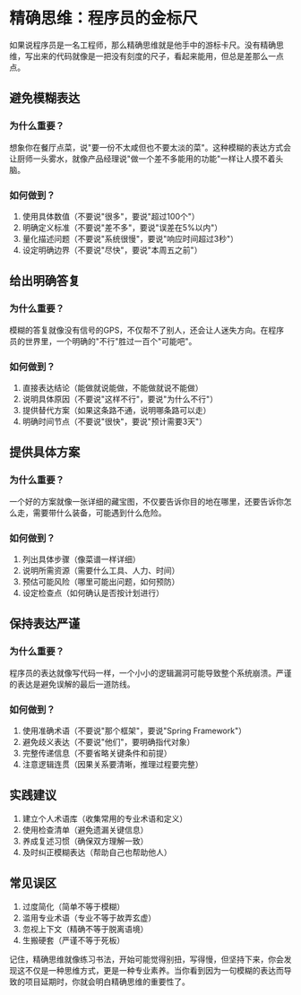 # 精确思维：程序员的金标尺

如果说程序员是一名工程师，那么精确思维就是他手中的游标卡尺。没有精确思维，写出来的代码就像是一把没有刻度的尺子，看起来能用，但总是差那么一点点。

## 避免模糊表达

### 为什么重要？
想象你在餐厅点菜，说"要一份不太咸但也不要太淡的菜"。这种模糊的表达方式会让厨师一头雾水，就像产品经理说"做一个差不多能用的功能"一样让人摸不着头脑。

### 如何做到？
1. 使用具体数值（不要说"很多"，要说"超过100个"）
2. 明确定义标准（不要说"差不多"，要说"误差在5%以内"）
3. 量化描述问题（不要说"系统很慢"，要说"响应时间超过3秒"）
4. 设定明确边界（不要说"尽快"，要说"本周五之前"）

## 给出明确答复

### 为什么重要？
模糊的答复就像没有信号的GPS，不仅帮不了别人，还会让人迷失方向。在程序员的世界里，一个明确的"不行"胜过一百个"可能吧"。

### 如何做到？
1. 直接表达结论（能做就说能做，不能做就说不能做）
2. 说明具体原因（不要说"这样不行"，要说"为什么不行"）
3. 提供替代方案（如果这条路不通，说明哪条路可以走）
4. 明确时间节点（不要说"很快"，要说"预计需要3天"）

## 提供具体方案

### 为什么重要？
一个好的方案就像一张详细的藏宝图，不仅要告诉你目的地在哪里，还要告诉你怎么走，需要带什么装备，可能遇到什么危险。

### 如何做到？
1. 列出具体步骤（像菜谱一样详细）
2. 说明所需资源（需要什么工具、人力、时间）
3. 预估可能风险（哪里可能出问题，如何预防）
4. 设定检查点（如何确认是否按计划进行）

## 保持表达严谨

### 为什么重要？
程序员的表达就像写代码一样，一个小小的逻辑漏洞可能导致整个系统崩溃。严谨的表达是避免误解的最后一道防线。

### 如何做到？
1. 使用准确术语（不要说"那个框架"，要说"Spring Framework"）
2. 避免歧义表达（不要说"他们"，要明确指代对象）
3. 完整传递信息（不要省略关键条件和前提）
4. 注意逻辑连贯（因果关系要清晰，推理过程要完整）

## 实践建议

1. 建立个人术语库（收集常用的专业术语和定义）
2. 使用检查清单（避免遗漏关键信息）
3. 养成复述习惯（确保双方理解一致）
4. 及时纠正模糊表达（帮助自己也帮助他人）

## 常见误区

1. 过度简化（简单不等于模糊）
2. 滥用专业术语（专业不等于故弄玄虚）
3. 忽视上下文（精确不等于脱离语境）
4. 生搬硬套（严谨不等于死板）

记住，精确思维就像练习书法，开始可能觉得别扭，写得慢，但坚持下来，你会发现这不仅是一种思维方式，更是一种专业素养。当你看到因为一句模糊的表达而导致的项目延期时，你就会明白精确思维的重要性了。